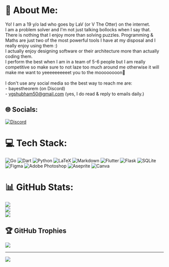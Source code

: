 # 💫 About Me:
Yo! I am a 19 y/o lad who goes by LaV (or V The Otter) on the internet.<br>I am a problem solver and I'm not just talking bollocks when I say that. There is nothing that I enjoy more than solving puzzles. Programming & Maths are just two of the most powerful tools I have at my disposal and I really enjoy using them :)<br>I actually enjoy designing software or their architecture more than actually coding them.<br>I perform the best when I am in a team of 5-6 people but I am really competitive so make sure to not laze too much around me otherwise it will make me want to yeeeeeeeeeet you to the moooooooon😤️<br><br>I don't use any social media so the best way to reach me are:<br>- bayestheorem (on Discord)<br>- vgshubham50@gmail.com (yes, I do read & reply to emails daily.)


## 🌐 Socials:
[![Discord](https://img.shields.io/badge/Discord-%237289DA.svg?logo=discord&logoColor=white)](https://discord.gg/https://discord.com/users/1071699605714112532) 

# 💻 Tech Stack:
![Go](https://img.shields.io/badge/go-%2300ADD8.svg?style=for-the-badge&logo=go&logoColor=white) ![Dart](https://img.shields.io/badge/dart-%230175C2.svg?style=for-the-badge&logo=dart&logoColor=white) ![Python](https://img.shields.io/badge/python-3670A0?style=for-the-badge&logo=python&logoColor=ffdd54) ![LaTeX](https://img.shields.io/badge/latex-%23008080.svg?style=for-the-badge&logo=latex&logoColor=white) ![Markdown](https://img.shields.io/badge/markdown-%23000000.svg?style=for-the-badge&logo=markdown&logoColor=white) ![Flutter](https://img.shields.io/badge/Flutter-%2302569B.svg?style=for-the-badge&logo=Flutter&logoColor=white) ![Flask](https://img.shields.io/badge/flask-%23000.svg?style=for-the-badge&logo=flask&logoColor=white) ![SQLite](https://img.shields.io/badge/sqlite-%2307405e.svg?style=for-the-badge&logo=sqlite&logoColor=white) ![Figma](https://img.shields.io/badge/figma-%23F24E1E.svg?style=for-the-badge&logo=figma&logoColor=white) ![Adobe Photoshop](https://img.shields.io/badge/adobe%20photoshop-%2331A8FF.svg?style=for-the-badge&logo=adobe%20photoshop&logoColor=white) ![Aseprite](https://img.shields.io/badge/Aseprite-FFFFFF?style=for-the-badge&logo=Aseprite&logoColor=#7D929E) ![Canva](https://img.shields.io/badge/Canva-%2300C4CC.svg?style=for-the-badge&logo=Canva&logoColor=white)
# 📊 GitHub Stats:
![](https://github-readme-stats.vercel.app/api?username=ShubhamVG&theme=synthwave&hide_border=false&include_all_commits=false&count_private=false)<br/>
![](https://github-readme-streak-stats.herokuapp.com/?user=ShubhamVG&theme=synthwave&hide_border=false)<br/>
![](https://github-readme-stats.vercel.app/api/top-langs/?username=ShubhamVG&theme=synthwave&hide_border=false&include_all_commits=false&count_private=false&layout=compact)

## 🏆 GitHub Trophies
![](https://github-profile-trophy.vercel.app/?username=ShubhamVG&theme=radical&no-frame=false&no-bg=true&margin-w=4)

---
[![](https://visitcount.itsvg.in/api?id=ShubhamVG&icon=0&color=0)](https://visitcount.itsvg.in)

<!-- Proudly created with GPRM ( https://gprm.itsvg.in ) -->